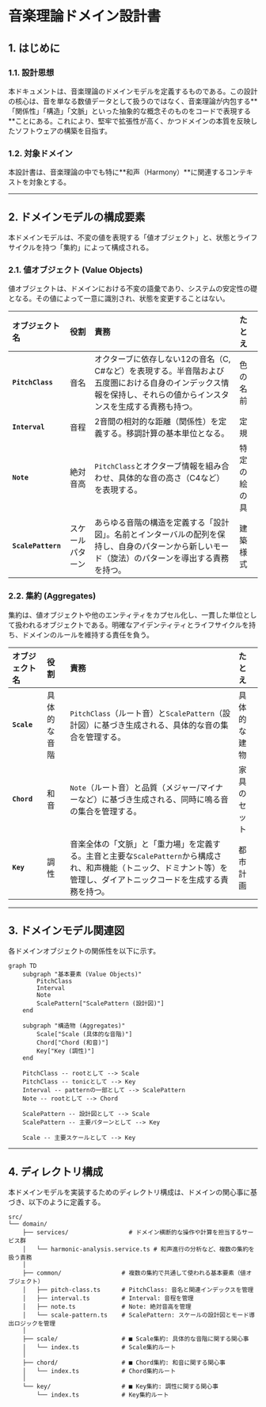 # 音楽理論ドメイン設計書

## 1. はじめに

### 1.1. 設計思想

本ドキュメントは、音楽理論のドメインモデルを定義するものである。この設計の核心は、音を単なる数値データとして扱うのではなく、音楽理論が内包する**「関係性」「構造」「文脈」といった抽象的な概念そのものをコードで表現する**ことにある。これにより、堅牢で拡張性が高く、かつドメインの本質を反映したソフトウェアの構築を目指す。

### 1.2. 対象ドメイン

本設計書は、音楽理論の中でも特に**和声（Harmony）**に関連するコンテキストを対象とする。

---

## 2. ドメインモデルの構成要素

本ドメインモデルは、不変の値を表現する「値オブジェクト」と、状態とライフサイクルを持つ「集約」によって構成される。

### 2.1. 値オブジェクト (Value Objects)

値オブジェクトは、ドメインにおける不変の語彙であり、システムの安定性の礎となる。その値によって一意に識別され、状態を変更することはない。

| オブジェクト名     | 役割             | 責務                                                                                                                                                              | たとえ       |
| :----------------- | :--------------- | :---------------------------------------------------------------------------------------------------------------------------------------------------------------- | :----------- |
| **`PitchClass`**   | 音名             | オクターブに依存しない12の音名（C, C#など）を表現する。半音階および五度圏における自身のインデックス情報を保持し、それらの値からインスタンスを生成する責務も持つ。 | 色の名前     |
| **`Interval`**     | 音程             | 2音間の相対的な距離（関係性）を定義する。移調計算の基本単位となる。                                                                                               | 定規         |
| **`Note`**         | 絶対音高         | `PitchClass`とオクターブ情報を組み合わせ、具体的な音の高さ（C4など）を表現する。                                                                                  | 特定の絵の具 |
| **`ScalePattern`** | スケールパターン | あらゆる音階の構造を定義する「設計図」。名前とインターバルの配列を保持し、自身のパターンから新しいモード（旋法）のパターンを導出する責務を持つ。                  | 建築様式     |

### 2.2. 集約 (Aggregates)

集約は、値オブジェクトや他のエンティティをカプセル化し、一貫した単位として扱われるオブジェクトである。明確なアイデンティティとライフサイクルを持ち、ドメインのルールを維持する責任を負う。

| オブジェクト名 | 役割         | 責務                                                                                                                                                                     | たとえ       |
| :------------- | :----------- | :----------------------------------------------------------------------------------------------------------------------------------------------------------------------- | :----------- |
| **`Scale`**    | 具体的な音階 | `PitchClass`（ルート音）と`ScalePattern`（設計図）に基づき生成される、具体的な音の集合を管理する。                                                                       | 具体的な建物 |
| **`Chord`**    | 和音         | `Note`（ルート音）と品質（メジャー/マイナーなど）に基づき生成される、同時に鳴る音の集合を管理する。                                                                      | 家具のセット |
| **`Key`**      | 調性         | 音楽全体の「文脈」と「重力場」を定義する。主音と主要な`ScalePattern`から構成され、和声機能（トニック、ドミナント等）を管理し、ダイアトニックコードを生成する責務を持つ。 | 都市計画     |

---

## 3. ドメインモデル関連図

各ドメインオブジェクトの関係性を以下に示す。

```mermaid
graph TD
    subgraph "基本要素 (Value Objects)"
        PitchClass
        Interval
        Note
        ScalePattern["ScalePattern (設計図)"]
    end

    subgraph "構造物 (Aggregates)"
        Scale["Scale (具体的な音階)"]
        Chord["Chord (和音)"]
        Key["Key (調性)"]
    end

    PitchClass -- rootとして --> Scale
    PitchClass -- tonicとして --> Key
    Interval -- patternの一部として --> ScalePattern
    Note -- rootとして --> Chord

    ScalePattern -- 設計図として --> Scale
    ScalePattern -- 主要パターンとして --> Key

    Scale -- 主要スケールとして --> Key
```

---

## 4. ディレクトリ構成

本ドメインモデルを実装するためのディレクトリ構成は、ドメインの関心事に基づき、以下のように定義する。

```plaintext
src/
└── domain/
    ├── services/                 # ドメイン横断的な操作や計算を担当するサービス群
    │   └── harmonic-analysis.service.ts # 和声進行の分析など、複数の集約を扱う責務
    │
    ├── common/                 # 複数の集約で共通して使われる基本要素（値オブジェクト）
    │   ├── pitch-class.ts      # PitchClass: 音名と関連インデックスを管理
    │   ├── interval.ts         # Interval: 音程を管理
    │   ├── note.ts             # Note: 絶対音高を管理
    │   └── scale-pattern.ts    # ScalePattern: スケールの設計図とモード導出ロジックを管理
    │
    ├── scale/                  # ■ Scale集約: 具体的な音階に関する関心事
    │   └── index.ts            # Scale集約ルート
    │
    ├── chord/                  # ■ Chord集約: 和音に関する関心事
    │   └── index.ts            # Chord集約ルート
    │
    └── key/                    # ■ Key集約: 調性に関する関心事
        └── index.ts            # Key集約ルート
```
